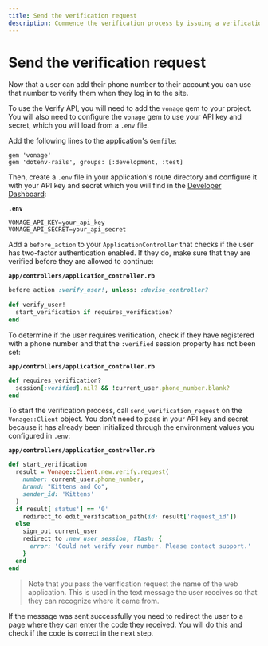 ```yaml
---
title: Send the verification request
description: Commence the verification process by issuing a verification request
---
```


# Send the verification request

Now that a user can add their phone number to their account you can use that number to verify them when they log in to the site.

To use the Verify API, you will need to add the `vonage` gem to your project. You will also need to configure the `vonage` gem to use your API key and secret, which you will load from a `.env` file.

Add the following lines to the application's `Gemfile`:

```
gem 'vonage'
gem 'dotenv-rails', groups: [:development, :test]
```

Then, create a `.env` file in your application's route directory and configure it with your API key and secret which you will find in the [Developer Dashboard](https://dashboard.nexmo.com):

**`.env`**

```
VONAGE_API_KEY=your_api_key
VONAGE_API_SECRET=your_api_secret
```

Add a `before_action` to your `ApplicationController` that checks if the user has two-factor authentication enabled. If they do, make sure that they are verified before they are allowed to continue:

**`app/controllers/application_controller.rb`**

```ruby
before_action :verify_user!, unless: :devise_controller?
 
def verify_user!
  start_verification if requires_verification?
end
```

To determine if the user requires verification, check if they have registered with a phone number and that the `:verified` session property has not been set:

**`app/controllers/application_controller.rb`**

```ruby
def requires_verification?
  session[:verified].nil? && !current_user.phone_number.blank?
end
```

To start the verification process, call `send_verification_request` on the `Vonage::Client` object. You don’t need to pass in your API key and secret because it has already been initialized through the environment values you configured in `.env`:

**`app/controllers/application_controller.rb`**

```ruby
def start_verification
  result = Vonage::Client.new.verify.request(
    number: current_user.phone_number,
    brand: "Kittens and Co",
    sender_id: 'Kittens'
  )
  if result['status'] == '0'
    redirect_to edit_verification_path(id: result['request_id'])
  else
    sign_out current_user
    redirect_to :new_user_session, flash: {
      error: 'Could not verify your number. Please contact support.'
    }
  end
end
```

> Note that you  pass the verification request the name of the web application. This is used in the text message the user receives so that they can recognize where it came from.

If the message was sent successfully you need to redirect the user to a page where they can enter the code they received. You will do this and check if the code is correct in the next step.